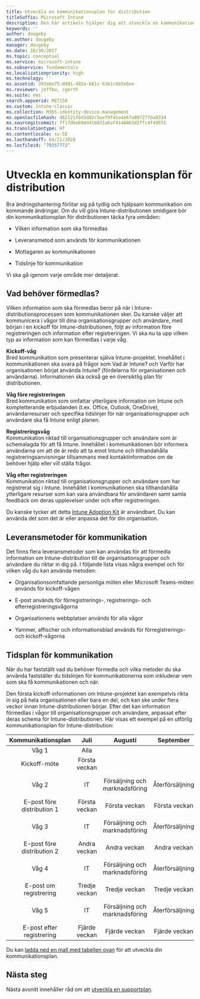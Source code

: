 ```yaml
---
title: Utveckla en kommunikationsplan för distribution
titleSuffix: Microsoft Intune
description: Den här artikeln hjälper dig att utveckla en kommunikationsplan för din Microsoft Intune-distribution.
keywords: ''
author: dougeby
ms.author: dougeby
manager: dougeby
ms.date: 10/30/2017
ms.topic: conceptual
ms.service: microsoft-intune
ms.subservice: fundamentals
ms.localizationpriority: high
ms.technology: ''
ms.assetid: 393ebe75-d001-485a-b81c-6361c8b5e6ee
ms.reviewer: jeffbu, cgerth
ms.suite: ems
search.appverid: MET150
ms.custom: intune-classic
ms.collection: M365-identity-device-management
ms.openlocfilehash: d82121fbd3d02c5eef9f45a4e67a897277da9334
ms.sourcegitcommit: 7f17d6eb9dd41b031a6af4148863d2ffc4f49551
ms.translationtype: HT
ms.contentlocale: sv-SE
ms.lasthandoff: 04/21/2020
ms.locfileid: "79357772"
---
```

# <a name="develop-a-rollout-communication-plan"></a>Utveckla en kommunikationsplan för distribution

Bra ändringshantering förlitar sig på tydlig och hjälpsam kommunikation om kommande ändringar. Om du vill göra Intune-distributionen smidigare bör din kommunikationsplan för distributionen täcka fyra områden:

- Vilken information som ska förmedlas

- Leveransmetod som används för kommunikationen

- Mottagaren av kommunikationen

- Tidslinje för kommunikation

Vi ska gå igenom varje område mer detaljerat.

## <a name="what-needs-to-be-communicated"></a>Vad behöver förmedlas?

Vilken information som ska förmedlas beror på när i Intune-distributionsprocessen som kommunikationen sker. Du kanske väljer att kommunicera i vågor till dina organisationsgrupper och användare, med början i en kickoff för Intune-distributionen, följt av information före registreringen och information efter registreringen. Vi ska nu ta upp vilken typ av information som kan förmedlas i varje våg.

**Kickoff-våg** <br/>Bred kommunikation som presenterar själva Intune-projektet. Innehållet i kommunikationen ska svara på frågor som Vad är Intune? och Varför har organisationen börjat använda Intune? (fördelarna för organisationen och användarna). Informationen ska också ge en översiktlig plan för distributionen.

**Våg före registreringen**<br/> Bred kommunikation som omfattar ytterligare information om Intune och kompletterande erbjudanden (t.ex. Office, Outlook, OneDrive), användarresurser och specifika tidslinjer för när organisationsgrupper och användare ska få Intune enligt planen.

**Registreringsvåg**<br/> Kommunikation riktad till organisationsgrupper och användare som är schemalagda för att få Intune. Innehållet i kommunikationen bör informera användarna om att de är redo att ta emot Intune och tillhandahålla registreringsanvisningar tillsammans med kontaktinformation om de behöver hjälp eller vill ställa frågor.

**Våg efter registreringen**<br/> Kommunikation riktad till organisationsgrupper och användare som har registrerat sig i Intune. Innehållet i kommunikationen ska tillhandahålla ytterligare resurser som kan vara användbara för användaren samt samla feedback om deras upplevelser under och efter registreringen.

Du kanske tycker att detta [Intune Adoption Kit](https://aka.ms/IntuneAdoptionKit) är användbart. Du kan använda det som det är eller anpassa det för din organisation.

## <a name="communication-delivery-methods"></a>Leveransmetoder för kommunikation

Det finns flera leveransmetoder som kan användas för att förmedla information om Intune-distribution till de organisationsgrupper och användare du riktar in dig på. I följande lista visas några exempel och för vilken våg du kan använda metoden:

- Organisationsomfattande personliga möten eller Microsoft Teams-möten används för kickoff-vågen

- E-post används för förregistrerings-, registrerings- och efterregistreringsvågorna

- Organisationens webbplatser används för alla vågor

- Yammer, affischer och informationsblad används för förregistrerings- och kickoff-vågorna

## <a name="communications-timeline"></a>Tidsplan för kommunikation

När du har fastställt vad du behöver förmedla och vilka metoder du ska använda fastställer du tidslinjen för kommunikationerna som inkluderar vem som ska få kommunikationen och när.

Den första kickoff-informationen om Intune-projektet kan exempelvis rikta in sig på hela organisationen eller bara en del, och kan ske under flera veckor innan Intune-distributionen börjar. Efter det kan information förmedlas i vågor till organisationsgrupper och användare, anpassat efter deras schema för Intune-distributionen. Här visas ett exempel på en utförlig kommunikationsplan för Intune-distribution:

  | **Kommunikationsplan** | **Juli** | **Augusti** | **September** | **Oktober** |
|:---:|:---:|:---:|:---:|:---:|
| Våg 1  | Alla |  |  |  |
| Kickoff-möte | Första veckan |  |  |  |
| Våg 2 | IT | Försäljning och marknadsföring | Återförsäljning | Personalavdelningen, ekonomiavdelningen och chefer |
| E-post före distribution 1 | Första veckan | Första veckan | Första veckan | Första veckan |
| Våg 3 | IT | Försäljning och marknadsföring | Återförsäljning | Personalavdelningen, ekonomiavdelningen och chefer |
| E-post före distribution 2 | Andra veckan | Andra veckan | Andra veckan | Andra veckan |
| Våg 4 | IT | Försäljning och marknadsföring | Återförsäljning | Personalavdelningen, ekonomiavdelningen och chefer |
| E-post om registrering | Tredje veckan | Tredje veckan | Tredje veckan | Tredje veckan |
| Våg 5 | IT | Försäljning och marknadsföring | Återförsäljning | Personalavdelningen, ekonomiavdelningen och chefer |
| E-post efter registrering | Fjärde veckan | Fjärde veckan | Fjärde veckan | Fjärde veckan |

Du kan [ladda ned en mall med tabellen ovan](https://gallery.technet.microsoft.com/Intune-deployment-planning-fae156c2?redir=0) för att utveckla din kommunikationsplan.

## <a name="next-step"></a>Nästa steg

Nästa avsnitt innehåller råd om att [utveckla en supportplan](planning-guide-support-plan.md).
